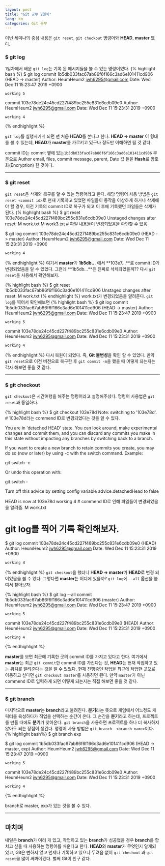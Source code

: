 ```yaml
---
layout: post
title: "Git 공부 2일차"
lang: ko
categories: Git 공부
---
```


이번 세미나의 중심 내용은 `git reset`, `git checkout` 명령어와 **HEAD**, **master** 였다.

### $ git log

1일차에서 배운 `git log`는 기록 된 메시지들을 볼 수 있는 명령어였다.
{% highlight bash %}
$ git log
commit 1b5db033fac67ab86f6f166c3ad6e101411cd906 (HEAD -> master)
Author: HeumHeum2 <jwh6295@gmail.com>
Date:   Wed Dec 11 15:23:47 2019 +0900

    working 5

commit 103e78de24c45cd227f489bc255c831e6cdb09e0
Author: HeumHeum2 <jwh6295@gmail.com>
Date:   Wed Dec 11 15:23:31 2019 +0900

    working 4
{% endhighlight %}

`git log`를 실행시키게 되면 맨 처음 **HEAD**를 본다고 한다. **HEAD -> master** 이 형태를 볼 수 있는데, **HEAD**가 **master**를 가르키고 있구나 정도만 이해하면 될 것 같다.

commit ID는 commit 옆에 있는`1b5db033fac67ab86f6f166c3ad6e101411cd906` 부분으로 Author email, files, commit message, parent, Date 값 들을 **Hash**로 암호화(Encryption) 한 것이다.

---

### $ git reset

`git reset`은 삭제와 복구를 할 수 있는 명령어라고 한다.
해당 명령어 사용 방법은 `git reset <commit id>`로 현재 기록하고 있었던 파일들이 동작을 이상하게 하거나 삭제해야 할 경우, 이전 기록의 commit ID로 복구가 되고 이 후에 기록했던 파일들은 삭제가 된다.
{% highlight bash %}
$ git reset 103e78de24c45cd227f489bc255c831e6cdb09e0
Unstaged changes after reset:
M       work.txt
M       work3.txt           # 파일 내용들이 변경되었음을 확인할 수 있음

$ git log
commit 103e78de24c45cd227f489bc255c831e6cdb09e0 (HEAD -> master)
Author: HeumHeum2 <jwh6295@gmail.com>
Date:   Wed Dec 11 15:23:31 2019 +0900

    working 4
{% endhighlight %}
여기서 **master**가 **1b5db...** 에서 **103e7...**로 commit ID가 변경되었음을 알 수 있었다. 그런데 **1b5db...**은 진짜로 삭제되었을까?? 다시 `git reset`을 사용해서 확인해보자.

{% highlight bash %}
$ git reset 1b5db033fac67ab86f6f166c3ad6e101411cd906
Unstaged changes after reset:
M       work.txt
{% endhighlight %}
work.txt가 변경되었음을 알려준다. `git log`를 찍어서 확인해보면
{% highlight bash %}
$ git log
commit 1b5db033fac67ab86f6f166c3ad6e101411cd906 (HEAD -> master)
Author: HeumHeum2 <jwh6295@gmail.com>
Date:   Wed Dec 11 15:23:47 2019 +0900

    working 5

commit 103e78de24c45cd227f489bc255c831e6cdb09e0
Author: HeumHeum2 <jwh6295@gmail.com>
Date:   Wed Dec 11 15:23:31 2019 +0900

    working 4
{% endhighlight %}
다시 복원이 되었다. 즉, **Git 불변성**을 확인 할 수 있었다. 만약 `git reset`으로 이전 버전으로 복구한 후 `git commit -m`을 했을 때 어떻게 되는지는 각자 해보면 좋을 것 같다.

---

### $ git checkout

`git checkout`은 시간여행을 해주는 명령어라고 설명해주셨다. 명령어 사용법은 `git reset`과 동일하다.

{% highlight bash %}
$ git checkout 103e78d
Note: switching to '103e78d'.  # 103e78d라는 commend ID로 변경되었다는 것을 알 수 있다.

You are in 'detached HEAD' state. You can look around, make experimental
changes and commit them, and you can discard any commits you make in this
state without impacting any branches by switching back to a branch.

If you want to create a new branch to retain commits you create, you may
do so (now or later) by using -c with the switch command. Example:

  git switch -c <new-branch-name>

Or undo this operation with:

  git switch -

Turn off this advice by setting config variable advice.detachedHead to false

HEAD is now at 103e78d working 4  # commend ID로 인해 파일들이 변경되었음을 알려줌.
M       work.txt

# git log를 찍어 기록 확인해보자.

$ git log
commit 103e78de24c45cd227f489bc255c831e6cdb09e0 (HEAD)
Author: HeumHeum2 <jwh6295@gmail.com>
Date:   Wed Dec 11 15:23:31 2019 +0900

    working 4
{% endhighlight %}
`git checkout`을 했더니 **HEAD -> master**가 **HEAD**로 변경 되어있음을 볼 수 있다. 그렇다면 **master**는 어디에 있을까? `git log`에 `--all` 옵션을 붙여서 찾아보자.

{% highlight bash %}
$ git log --all
commit 1b5db033fac67ab86f6f166c3ad6e101411cd906 (master)
Author: HeumHeum2 <jwh6295@gmail.com>
Date:   Wed Dec 11 15:23:47 2019 +0900

    working 5

commit 103e78de24c45cd227f489bc255c831e6cdb09e0 (HEAD)
Author: HeumHeum2 <jwh6295@gmail.com>
Date:   Wed Dec 11 15:23:31 2019 +0900

    working 4
{% endhighlight %}

**master**를 보면 최근에 기록한 곳의 commit ID를 가지고 있다고 한다. 여기에서 **master**는 최근 `git commit`한 commit ID를 가진다는 것, **HEAD**는 현재 작업하고 있는 위치를 알려준다는 것을 알 수 있었다. 현재 진행중인 작업을 최근에 작업한 곳으로 이동하고 싶다면 `git checkout master`를 사용하면 된다. 만약 `master`가 아닌 commend ID로 입력하게 되면 어떻게 되는지는 직접 해보면 좋을 것 같다.

---

### $ git branch

마지막으로 **master**는 **branch**라고 불려진다. **분기**라는 뜻으로 게임에서 어느정도 캐릭터를 육성하다가 직업을 선택하는 순간이 온다. 그 순간을 **분기**라고 하는데, 프로젝트를 만들 때에도 **분기**가 찾아온다. `git branch`을 사용하면 프로젝트를 하나 더 복사하지 않아도 되는 장점이 생긴다. 명령어 사용 방법은 `git branch  <branch name>`이다.
{% highlight bash%}
$ git branch exp

$ git log
commit 1b5db033fac67ab86f6f166c3ad6e101411cd906 (HEAD -> master, exp)
Author: HeumHeum2 <jwh6295@gmail.com>
Date:   Wed Dec 11 15:23:47 2019 +0900

    working 5

commit 103e78de24c45cd227f489bc255c831e6cdb09e0
Author: HeumHeum2 <jwh6295@gmail.com>
Date:   Wed Dec 11 15:23:31 2019 +0900

    working 4
{% endhighlight %}

branch로 master, exp가 있는 것을 볼 수 있다.

---

## 마치며

내일은 **branch**가 여러 개 있고, 작업하고 있는 **branch**가 성공했을 경우 **branch**를 합치고 싶을 때 사용하는 명령어를 배운다고 한다.
**HEAD**와 **master**가 무엇인지 알게되었고, Git은 변하지 않고 언제나 기록하고 있으니 두려움 없이 `git chechout` 과 `git reset`을 많이 써봐야겠다.
벌써 Git이 친구 같다.